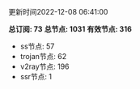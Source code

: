 更新时间2022-12-08 06:41:00

**总订阅: 73**
**总节点: 1031**
**有效节点: 316**
- ss节点: 57
- trojan节点: 62
- v2ray节点: 196
- ssr节点: 1
